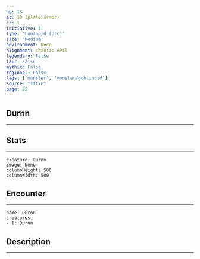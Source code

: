 ```yaml
---
hp: 18
ac: 18 (plate armor)
cr: 1
initiative: 1
type: 'humanoid (orc)'    
size: 'Medium'
environment: None
alignment: chaotic evil
legendary: False
lair: False
mythic: False
regional: False
tags: ['monster', 'monster/goblinoid']
source: "TftYP"
page: 25
---
```


## Durnn
---



## Stats
---

```statblock
creature: Durnn
image: None
columnHeight: 500
columnWidth: 500
```

## Encounter
---

```encounter-table
name: Durnn
creatures:
- 1: Durnn
```

## Description
---




